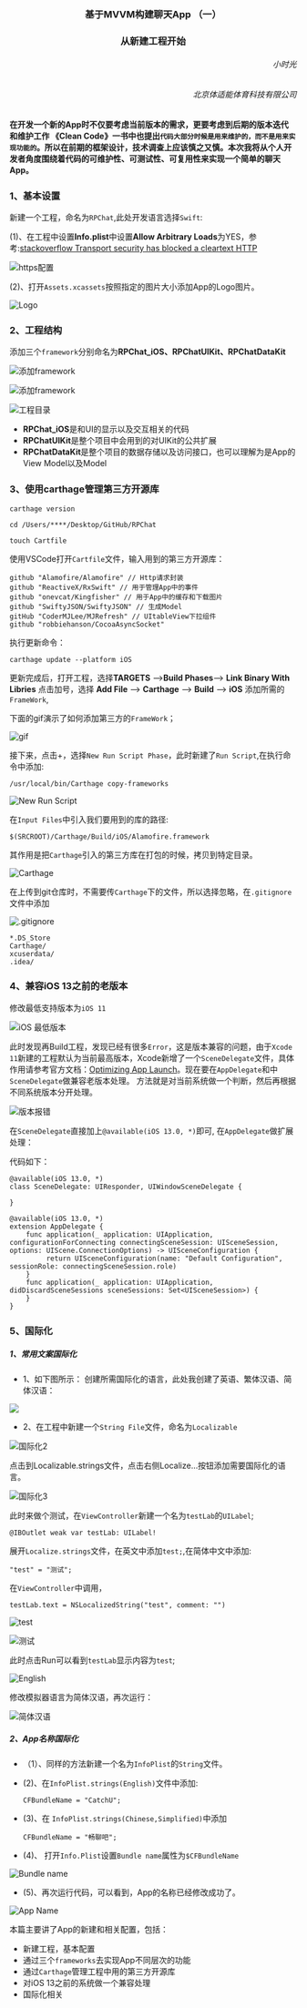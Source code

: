 <h3><center>基于MVVM构建聊天App （一）</center></h3>
<h3><center>从新建工程开始</center></h3>

<h6 align='right'>小时光</h6>
<h6  align='right'>北京体适能体育科技有限公司</h6> 


**在开发一个新的App时不仅要考虑当前版本的需求，更要考虑到后期的版本迭代和维护工作 《Clean Code》一书中也提出`代码大部分时候是用来维护的，而不是用来实现功能的`。所以在前期的框架设计，技术调查上应该慎之又慎。本次我将从个人开发者角度围绕着代码的可维护性、可测试性、可复用性来实现一个简单的聊天App。**


### 1、基本设置

新建一个工程，命名为`RPChat`,此处开发语言选择`Swift`:

(1)、在工程中设置**Info.plist**中设置**Allow Arbitrary Loads**为YES，参考:[stackoverflow Transport security has blocked a cleartext HTTP](https://stackoverflow.com/questions/31254725/transport-security-has-blocked-a-cleartext-http)

![https配置](https://user-gold-cdn.xitu.io/2020/6/15/172b76947e4d7a47?w=455&h=43&f=png&s=11489)

(2)、打开`Assets.xcassets`按照指定的图片大小添加App的Logo图片。


![Logo](https://user-gold-cdn.xitu.io/2020/6/18/172c6af3403cdaa9?w=825&h=863&f=png&s=92235)

### 2、工程结构

添加三个`framework`分别命名为**RPChat_iOS、RPChatUIKit、RPChatDataKit**

![添加framework](https://user-gold-cdn.xitu.io/2020/6/18/172c62652b12528e?w=435&h=362&f=png&s=185399)

![添加framework](https://user-gold-cdn.xitu.io/2020/6/15/172b76d451b1df5f?w=734&h=198&f=png&s=62260)

![工程目录](https://user-gold-cdn.xitu.io/2020/6/15/172b76dc82706398?w=437&h=466&f=png&s=222750)

* **RPChat_iOS**是和UI的显示以及交互相关的代码
* **RPChatUIKit**是整个项目中会用到的对UIKit的公共扩展
* **RPChatDataKit**是整个项目的数据存储以及访问接口，也可以理解为是App的View Model以及Model

### 3、使用carthage管理第三方开源库

```
carthage version
```

```
cd /Users/****/Desktop/GitHub/RPChat
```
```
touch Cartfile
```
使用VSCode打开`Cartfile`文件，输入用到的第三方开源库：

```
github "Alamofire/Alamofire" // Http请求封装
github "ReactiveX/RxSwift" // 用于管理App中的事件
github "onevcat/Kingfisher" // 用于App中的缓存和下载图片
github "SwiftyJSON/SwiftyJSON" // 生成Model
gitHub "CoderMJLee/MJRefresh" // UItableView下拉组件
github "robbiehanson/CocoaAsyncSocket" 
```
执行更新命令： 

```
carthage update --platform iOS
```

更新完成后，打开工程，选择**TARGETS** -->**Build Phases**--> **Link Binary With Libries** 点击加号，选择 **Add File** --> **Carthage** --> **Build** --> **iOS** 添加所需的`FrameWork`,


下面的gif演示了如何添加第三方的`FrameWork`；

![gif](https://user-gold-cdn.xitu.io/2020/6/18/172c6c5eb2430275?w=336&h=280&f=gif&s=4486718)

接下来，点击+，选择`New Run Script Phase`，此时新建了`Run Script`,在执行命令中添加:

```
/usr/local/bin/Carthage copy-frameworks
```

![New Run Script](https://user-gold-cdn.xitu.io/2020/6/18/172c6ca5b58f4c57?w=436&h=184&f=png&s=96942)



在`Input Files`中引入我们要用到的库的路径:

```
$(SRCROOT)/Carthage/Build/iOS/Alamofire.framework
```

其作用是把`Carthage`引入的第三方库在打包的时候，拷贝到特定目录。


![Carthage](https://user-gold-cdn.xitu.io/2020/6/18/172c6d10a7a983e9?w=859&h=446&f=png&s=73375)


在上传到git仓库时，不需要传`Carthage`下的文件，所以选择忽略，在`.gitignore`文件中添加

![.gitignore](https://user-gold-cdn.xitu.io/2020/6/16/172bb13386bbe6ce?w=174&h=200&f=png&s=19470)


```
*.DS_Store
Carthage/
xcuserdata/
.idea/
```
### 4、兼容iOS 13之前的老版本

修改最低支持版本为`iOS 11`

![iOS 最低版本](https://user-gold-cdn.xitu.io/2020/6/18/172c61cced913265?w=434&h=209&f=png&s=44748)

此时发现再Build工程，发现已经有很多`Error`，这是版本兼容的问题，由于`Xcode 11`新建的工程默认为当前最高版本，Xcode新增了一个`SceneDelegate`文件，具体作用请参考官方文档：[Optimizing App Launch](https://developer.apple.com/videos/play/wwdc2019/423/)。现在要在`AppDelegate`和中`SceneDelegate`做兼容老版本处理。 方法就是对当前系统做一个判断，然后再根据不同系统版本分开处理。

![版本报错](https://user-gold-cdn.xitu.io/2020/6/18/172c632c9e09bfb0?w=271&h=391&f=png&s=162462)


在`SceneDelegate`直接加上`@available(iOS 13.0, *)`即可,
在`AppDelegate`做扩展处理：

代码如下： 

```
@available(iOS 13.0, *)
class SceneDelegate: UIResponder, UIWindowSceneDelegate {

}
```

```
@available(iOS 13.0, *)
extension AppDelegate {
    func application(_ application: UIApplication, configurationForConnecting connectingSceneSession: UISceneSession, options: UIScene.ConnectionOptions) -> UISceneConfiguration {
         return UISceneConfiguration(name: "Default Configuration", sessionRole: connectingSceneSession.role)
    }
    func application(_ application: UIApplication, didDiscardSceneSessions sceneSessions: Set<UISceneSession>) {
    }
}
```

### 5、国际化

##### 1、常用文案国际化

* 1、如下图所示： 创建所需国际化的语言，此处我创建了英语、繁体汉语、简体汉语：


![](https://user-gold-cdn.xitu.io/2020/6/19/172cb4896efb8ee2?w=793&h=616&f=png&s=401343)
 * 2、在工程中新建一个`String File`文件，命名为`Localizable`

![国际化2](https://user-gold-cdn.xitu.io/2020/6/18/172c678e6d9ab1eb?w=732&h=531&f=png&s=234216)
 
 点击到Localizable.strings文件，点击右侧Localize...按钮添加需要国际化的语言。

![国际化3](https://user-gold-cdn.xitu.io/2020/6/18/172c67cdab6a66b1?w=954&h=299&f=png&s=201664)

此时来做个测试，在`ViewController`新建一个名为`testLab`的`UILabel`;

```
@IBOutlet weak var testLab: UILabel!
```
展开`Localize.strings`文件，在英文中添加`test;`,在简体中文中添加:

```
"test" = "测试";
```
在`ViewController`中调用，
```
testLab.text = NSLocalizedString("test", comment: "")
```

![test](https://user-gold-cdn.xitu.io/2020/6/19/172cb4687642fd68?w=499&h=88&f=png&s=54972)


![测试](https://user-gold-cdn.xitu.io/2020/6/19/172cb46c0144a2c9?w=588&h=87&f=png&s=46389)

此时点击Run可以看到`testLab`显示内容为`test`;

![English](https://user-gold-cdn.xitu.io/2020/6/18/172c6934448d4e82?w=306&h=196&f=png&s=8253)

修改模拟器语言为简体汉语，再次运行：


![简体汉语](https://user-gold-cdn.xitu.io/2020/6/19/172cb4b163793ca2?w=312&h=196&f=png&s=8961)

##### 2、App名称国际化

* （1）、同样的方法新建一个名为`InfoPlist`的`String`文件。
*  (2)、在`InfoPlist.strings(English)`文件中添加:

   ```
   CFBundleName = "CatchU";
   ```
* (3)、在 `InfoPlist.strings(Chinese,Simplified)`中添加
   
   ```
   CFBundleName = "畅聊吧";
   ```
* (4)、 打开`Info.Plist`设置`Bundle name`属性为`$CFBundleName`
 

![Bundle name](https://user-gold-cdn.xitu.io/2020/6/19/172ca3c91ac588ce?w=423&h=28&f=png&s=7529)
  
* (5)、再次运行代码，可以看到，App的名称已经修改成功了。


![App Name](https://user-gold-cdn.xitu.io/2020/6/18/172c6afaba428b61?w=178&h=202&f=png&s=37345)

本篇主要讲了App的新建和相关配置，包括：
*  新建工程，基本配置
* 通过三个`frameworks`去实现App不同层次的功能
* 通过`Carthage`管理工程中用的第三方开源库
* 对iOS 13之前的系统做一个兼容处理
* 国际化相关
